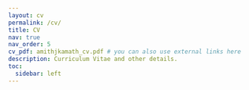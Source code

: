 ```yaml
---
layout: cv
permalink: /cv/
title: CV
nav: true
nav_order: 5
cv_pdf: amithjkamath_cv.pdf # you can also use external links here
description: Curriculum Vitae and other details.
toc:
  sidebar: left
---
```

